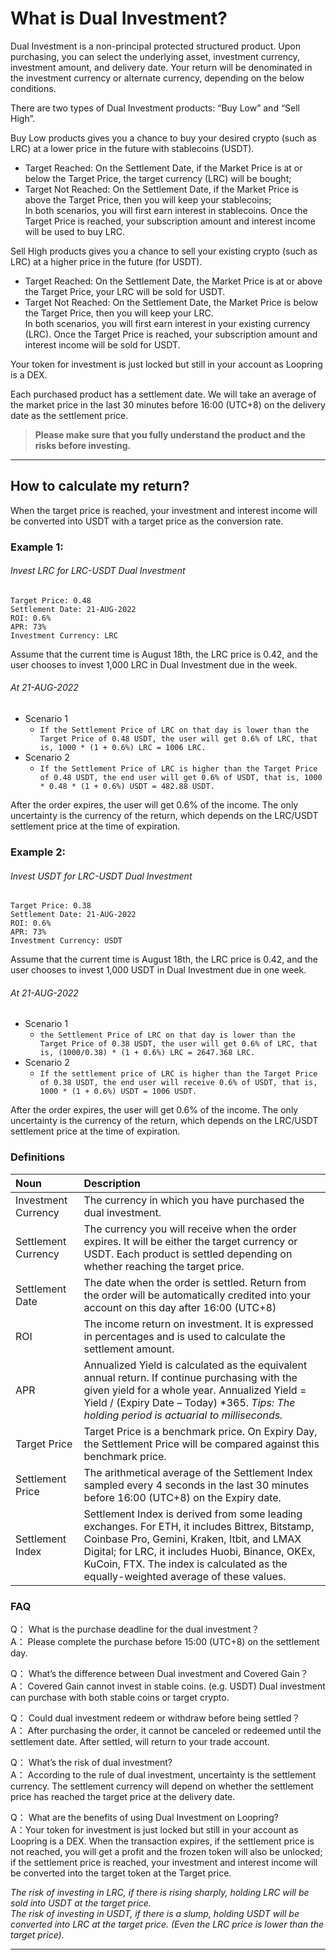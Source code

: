 # What is Dual Investment?

Dual Investment is a non-principal protected structured product. Upon purchasing, you can select the underlying asset,
investment currency, investment amount, and delivery date. Your return will be denominated in the investment currency or
alternate currency, depending on the below conditions.

There are two types of Dual Investment products: “Buy Low” and “Sell High”.

Buy Low products gives you a chance to buy your desired crypto (such as LRC) at a lower price in the future with
stablecoins (USDT).

- Target Reached: On the Settlement Date, if the Market Price is at or below the Target Price, the target currency (LRC)
  will be bought;
- Target Not Reached: On the Settlement Date, if the Market Price is above the Target Price, then you will keep your
  stablecoins;  
  In both scenarios, you will first earn interest in stablecoins. Once the Target Price is reached, your subscription
  amount and interest income will be used to buy LRC.

Sell High products gives you a chance to sell your existing crypto (such as LRC) at a higher price in the future (for
USDT).

- Target Reached: On the Settlement Date, the Market Price is at or above the Target Price, your LRC will be sold for
  USDT.
- Target Not Reached: On the Settlement Date, the Market Price is below the Target Price, then you will keep your LRC.  
  In both scenarios, you will first earn interest in your existing currency (LRC). Once the Target Price is reached,
  your subscription amount and interest income will be sold for USDT.

Your token for investment is just locked but still in your account as Loopring is a DEX.

Each purchased product has a settlement date. We will take an average of the market price in the last 30 minutes before
16:00 (UTC+8) on the delivery date as the settlement price.

> **Please make sure that you fully understand the product and the risks before investing.**
***

## How to calculate my return?

When the target price is reached, your investment and interest income will be converted into USDT with a target price as
the conversion rate.

### Example 1:

###### Invest LRC for LRC-USDT Dual Investment

```text 
Target Price: 0.48   
Settlement Date: 21-AUG-2022   
ROI: 0.6%  
APR: 73%  
Investment Currency: LRC  
```

Assume that the current time is August 18th, the LRC price is 0.42, and the user chooses to invest 1,000 LRC in Dual
Investment due in the week.

###### At 21-AUG-2022

- Scenario 1
    - `If the Settlement Price of LRC on that day is lower than the Target Price of 0.48 USDT, the user will get 0.6% of LRC, that is, 1000 * (1 + 0.6%) LRC = 1006 LRC.`
- Scenario 2
    - `If the Settlement Price of LRC is higher than the Target Price of 0.48 USDT, the end user will get 0.6% of USDT, that is, 1000 * 0.48 * (1 + 0.6%) USDT = 482.88 USDT.`

After the order expires, the user will get 0.6% of the income. The only uncertainty is the currency of the return, which
depends on the LRC/USDT settlement price at the time of expiration.

### Example 2:

###### Invest USDT for LRC-USDT Dual Investment

```text 
Target Price: 0.38  
Settlement Date: 21-AUG-2022  
ROI: 0.6%  
APR: 73%  
Investment Currency: USDT  
```

Assume that the current time is August 18th, the LRC price is 0.42, and the user chooses to invest 1,000 USDT in Dual
Investment due in one week.

###### At 21-AUG-2022

- Scenario 1
    - `the Settlement Price of LRC on that day is lower than the Target Price of 0.38 USDT, the user will get 0.6% of LRC, that is, (1000/0.38) * (1 + 0.6%) LRC = 2647.368 LRC.`
- Scenario 2
    - `If the settlement price of LRC is higher than the Target Price of 0.38 USDT, the end user will receive 0.6% of USDT, that is, 1000 * (1 + 0.6%) USDT = 1006 USDT.`

After the order expires, the user will get 0.6% of the income. The only uncertainty is the currency of the return, which
depends on the LRC/USDT settlement price at the time of expiration.

### Definitions

| Noun | Description |
| :------------ | :------------ |
| Investment Currency  | The currency in which you have purchased the dual investment.  |
| Settlement Currency  | The currency you will receive when the order expires. It will be either the target currency or USDT. Each product is settled depending on whether reaching the target price.  |
| Settlement Date  | The date when the order is settled. Return from the order will be automatically credited into your account on this day after 16:00 (UTC+8) |
| ROI  | The income return on investment. It is expressed in percentages and is used to calculate the settlement amount.  |
| APR  | Annualized Yield is calculated as the equivalent annual return. If continue purchasing with the given yield for a whole year. Annualized Yield = Yield &#47; (Expiry Date – Today) &#42;365.  *Tips: The holding period is actuarial to milliseconds.* |
| Target Price  | Target Price is a benchmark price. On Expiry Day, the Settlement Price will be compared against this benchmark price.  |
| Settlement Price  | The arithmetical average of the Settlement Index sampled every 4 seconds in the last 30 minutes before 16:00 (UTC+8) on the Expiry date.  |
| Settlement Index  | Settlement Index is derived from some leading exchanges. For ETH, it includes Bittrex, Bitstamp, Coinbase Pro, Gemini, Kraken, Itbit, and LMAX Digital; for LRC, it includes Huobi, Binance, OKEx, KuCoin, FTX. The index is calculated as the equally-weighted average of these values.  |

### FAQ

Q： What is the purchase deadline for the dual investment？  
A： Please complete the purchase before 15:00 (UTC+8) on the settlement day.

Q： What’s the difference between Dual investment and Covered Gain？  
A： Covered Gain cannot invest in stable coins. (e.g. USDT) Dual investment can purchase with both stable coins or target
crypto.

Q： Could dual investment redeem or withdraw before being settled？  
A： After purchasing the order, it cannot be canceled or redeemed until the settlement date. After settled, will return
to your trade account.

Q： What’s the risk of dual investment?  
A： According to the rule of dual investment, uncertainty is the settlement currency. The settlement currency will depend
on whether the settlement price has reached the target price at the delivery date.

Q： What are the benefits of using Dual Investment on Loopring?  
A：Your token for investment is just locked but still in your account as Loopring is a DEX. When the transaction expires,
if the settlement price is not reached, you will get a profit and the frozen token will also be unlocked; if the
settlement price is reached, your investment and interest income will be converted into the target token at the Target
price.

*The risk of investing in LRC, if there is rising sharply, holding LRC will be sold into USDT at the target price.  
The risk of investing in USDT, if there is a slump, holding USDT will be converted into LRC at the target price. (Even
the LRC price is lower than the target price).*
***
